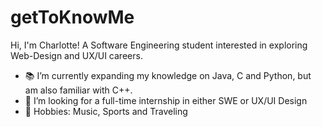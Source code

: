 # getToKnowMe
Hi, I'm Charlotte! A Software Engineering student interested in exploring Web-Design and UX/UI careers.

- 📚 I’m currently expanding my knowledge on Java, C and Python, but am also familiar with C++.
- 🤔 I’m looking for a full-time internship in either SWE or UX/UI Design
- 📌 Hobbies: Music, Sports and Traveling
